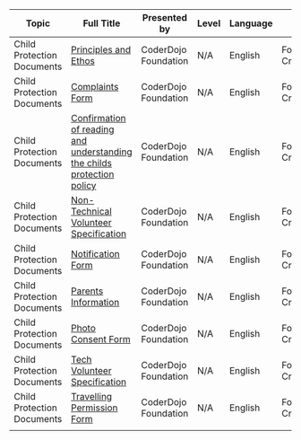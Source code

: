 | Topic                      | Full Title                                                                                                                                             | Presented by         | Level | Language | Type               | Category |
| -------------------------- | ------------------------------------------------------------------------------------------------------------------------------------------------------ | -------------------- | ----- | -------- | ------------------ | -------- |
| Child Protection Documents | [Principles and Ethos](CoderDojo_Principles_And_Ethos.md)                                                                  | CoderDojo Foundation | N/A   | English  | Foundation Created | Document |
| Child Protection Documents | [Complaints Form](Complaints_Form.md)                                                                                      | CoderDojo Foundation | N/A   | English  | Foundation Created | Document |
| Child Protection Documents | [Confirmation of reading and understanding the childs protection policy](Confirmation_of_reading_and_understanding_CPP.md) | CoderDojo Foundation | N/A   | English  | Foundation Created | Document |
| Child Protection Documents | [Non-Technical Volunteer Specification](Non-Technical_Volunteer_Specification.md)                                          | CoderDojo Foundation | N/A   | English  | Foundation Created | Document |
| Child Protection Documents | [Notification Form](Notification_Form_Child_Protection.md)                                                                 | CoderDojo Foundation | N/A   | English  | Foundation Created | Document |
| Child Protection Documents | [Parents Information](Parents_Information_Child_Protection.md)                                                             | CoderDojo Foundation | N/A   | English  | Foundation Created | Document |
| Child Protection Documents | [Photo Consent Form](Photo_Consent_Form.md)                                                                                | CoderDojo Foundation | N/A   | English  | Foundation Created | Document |
| Child Protection Documents | [Tech Volunteer Specification](Tech_Volunteer_Specfication.md)                                                             | CoderDojo Foundation | N/A   | English  | Foundation Created | Document |
| Child Protection Documents | [Travelling Permission Form](Travelling_Permission_Form.md)                                                                | CoderDojo Foundation | N/A   | English  | Foundation Created | Document |
|                            |                                                                                                                                                        |                      |       |          |                    |          |
